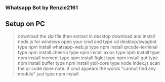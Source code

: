 ### Whatsapp Bot by Renzie2161

## Setup on PC
> download the zip file then extract in desktop
> download and install node js for windows
> open your cmd and type cd desktop/swagbot
> type npm install whatsapp-web.js
> type npm install qrcode-terminal
> type npm install cheerio
> type npm install axios
> type npm install
> type npm install moment
> type npm install figlet
> type npm install got
> type npm install buffer
> type npm install ytdl-core
> type node index.js
> scan the qr code
> done
note: if cmd appears the words "cannot find any module" just type npm install <the module not found>
